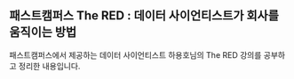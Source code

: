 ## 패스트캠퍼스 The RED : 데이터 사이언티스트가 회사를 움직이는 방법
패스트캠퍼스에서 제공하는 데이터 사이언티스트 하용호님의 The RED 강의를 공부하고 정리한 내용입니다.
